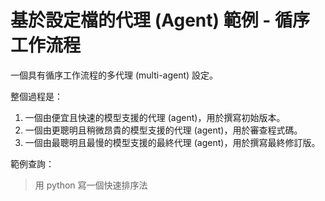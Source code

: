 # 基於設定檔的代理 (Agent) 範例 - 循序工作流程

一個具有循序工作流程的多代理 (multi-agent) 設定。

整個過程是：

1. 一個由便宜且快速的模型支援的代理 (agent)，用於撰寫初始版本。
2. 一個由更聰明且稍微昂貴的模型支援的代理 (agent)，用於審查程式碼。
3. 一個由最聰明且最慢的模型支援的最終代理 (agent)，用於撰寫最終修訂版。

範例查詢：

> 用 python 寫一個快速排序法
